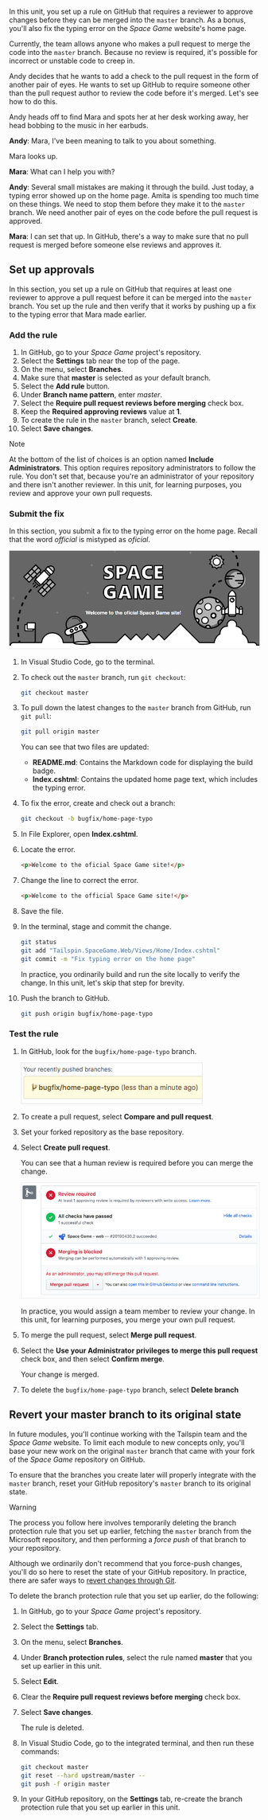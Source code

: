 In this unit, you set up a rule on GitHub that requires a reviewer to approve changes before they can be merged into the `master` branch. As a bonus, you'll also fix the typing error on the _Space Game_ website's home page.

Currently, the team allows anyone who makes a pull request to merge the code into the `master` branch. Because no review is required, it's possible for incorrect or unstable code to creep in.

Andy decides that he wants to add a check to the pull request in the form of another pair of eyes. He wants to set up GitHub to require someone other than the pull request author to review the code before it's merged. Let's see how to do this.

Andy heads off to find Mara and spots her at her desk working away, her head bobbing to the music in her earbuds.

**Andy**: Mara, I've been meaning to talk to you about something.

Mara looks up.

**Mara**: What can I help you with?

**Andy**: Several small mistakes are making it through the build. Just today, a typing error showed up on the home page. Amita is spending too much time on these things. We need to stop them before they make it to the `master` branch. We need another pair of eyes on the code before the pull request is approved.

**Mara**: I can set that up. In GitHub, there's a way to make sure that no pull request is merged before someone else reviews and approves it.

## Set up approvals

In this section, you set up a rule on GitHub that requires at least one reviewer to approve a pull request before it can be merged into the `master` branch. You set up the rule and then verify that it works by pushing up a fix to the typing error that Mara made earlier.

### Add the rule

1. In GitHub, go to your _Space Game_ project's repository.
1. Select the **Settings** tab near the top of the page.
1. On the menu, select **Branches**.
1. Make sure that **master** is selected as your default branch.
1. Select the **Add rule** button.
1. Under **Branch name pattern**, enter *master*.
1. Select the **Require pull request reviews before merging** check box.
1. Keep the **Required approving reviews** value at **1**.
1. To create the rule in the `master` branch, select **Create**.
1. Select **Save changes**.

> [!NOTE]
> At the bottom of the list of choices is an option named **Include Administrators**. This option requires repository administrators to follow the rule. You don't set that, because you're an administrator of your repository and there isn't another reviewer. In this unit, for learning purposes, you review and approve your own pull requests.

### Submit the fix

In this section, you submit a fix to the typing error on the home page. Recall that the word *official* is mistyped as *oficial*.

![The Space Game website showing a typing error](../media/5-web-site-revised-text.png)

1. In Visual Studio Code, go to the terminal.
1. To check out the `master` branch, run `git checkout`:

    ```bash
    git checkout master
    ```
1. To pull down the latest changes to the `master` branch from GitHub, run `git pull`: 

    ```bash
    git pull origin master
    ```

    You can see that two files are updated:

    * **README.md**: Contains the Markdown code for displaying the build badge.
    * **Index.cshtml**: Contains the updated home page text, which includes the typing error.

1. To fix the error, create and check out a branch:

    ```bash
    git checkout -b bugfix/home-page-typo
    ```
1. In File Explorer, open **Index.cshtml**.
1. Locate the error.

    ```html
    <p>Welcome to the oficial Space Game site!</p>
    ```
1. Change the line to correct the error.

    ```html
    <p>Welcome to the official Space Game site!</p>
    ```
1. Save the file.
1. In the terminal, stage and commit the change.

    ```bash
    git status
    git add "Tailspin.SpaceGame.Web/Views/Home/Index.cshtml"
    git commit -m "Fix typing error on the home page"
    ```

    In practice, you ordinarily build and run the site locally to verify the change. In this unit, let's skip that step for brevity.
1. Push the branch to GitHub.
    ```bash
    git push origin bugfix/home-page-typo
    ```

### Test the rule

1. In GitHub, look for the `bugfix/home-page-typo` branch.

    ![GitHub showing the recently pushed branch](../media/8-github-recent-branch.png)

1. To create a pull request, select **Compare and pull request**.
1. Set your forked repository as the base repository.
1. Select **Create pull request**.

    You can see that a human review is required before you can merge the change.

    ![A pull request on GitHub showing that a review is required](../media/8-github-review-required.png)

    In practice, you would assign a team member to review your change. In this unit, for learning purposes, you merge your own pull request.

1. To merge the pull request, select **Merge pull request**.
1. Select the **Use your Administrator privileges to merge this pull request** check box, and then select **Confirm merge**.

   Your change is merged.
1. To delete the `bugfix/home-page-typo` branch, select **Delete branch**

## Revert your master branch to its original state

In future modules, you'll continue working with the Tailspin team and the _Space Game_ website. To limit each module to new concepts only, you'll base your new work on the original `master` branch that came with your fork of the _Space Game_ repository on GitHub.

To ensure that the branches you create later will properly integrate with the `master` branch, reset your GitHub repository's `master` branch to its original state.

> [!WARNING]
> The process you follow here involves temporarily deleting the branch protection rule that you set up earlier, fetching the `master` branch from the Microsoft repository, and then performing a _force push_ of that branch to your repository.
>
> Although we ordinarily don't recommend that you force-push changes, you'll do so here to reset the state of your GitHub repository. In practice, there are safer ways to [revert changes through Git](https://github.blog/2015-06-08-how-to-undo-almost-anything-with-git?azure-portal=true).

To delete the branch protection rule that you set up earlier, do the following:

1. In GitHub, go to your _Space Game_ project's repository.
1. Select the **Settings** tab.
1. On the menu, select **Branches**.
1. Under **Branch protection rules**, select the rule named **master** that you set up earlier in this unit.
1. Select **Edit**.
1. Clear the **Require pull request reviews before merging** check box.
1. Select **Save changes**.

   The rule is deleted.

1. In Visual Studio Code, go to the integrated terminal, and then run these commands:

    ```bash
    git checkout master
    git reset --hard upstream/master --
    git push -f origin master
    ```

1. In your GitHub repository, on the **Settings** tab, re-create the branch protection rule that you set up earlier in this unit.